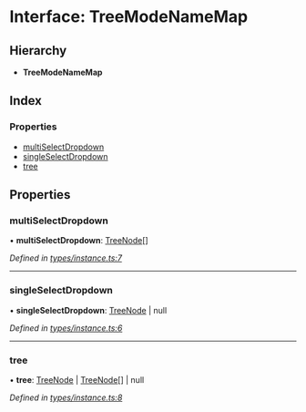 # Interface: TreeModeNameMap

## Hierarchy

* **TreeModeNameMap**

## Index

### Properties

* [multiSelectDropdown](treemodenamemap.md#multiselectdropdown)
* [singleSelectDropdown](treemodenamemap.md#singleselectdropdown)
* [tree](treemodenamemap.md#tree)

## Properties

### multiSelectDropdown

•  **multiSelectDropdown**: [TreeNode](treenode.md)[]

*Defined in [types/instance.ts:7](https://github.com/ckotzbauer/simple-tree-component/blob/9038ae2/src/types/instance.ts#L7)*

___

### singleSelectDropdown

•  **singleSelectDropdown**: [TreeNode](treenode.md) \| null

*Defined in [types/instance.ts:6](https://github.com/ckotzbauer/simple-tree-component/blob/9038ae2/src/types/instance.ts#L6)*

___

### tree

•  **tree**: [TreeNode](treenode.md) \| [TreeNode](treenode.md)[] \| null

*Defined in [types/instance.ts:8](https://github.com/ckotzbauer/simple-tree-component/blob/9038ae2/src/types/instance.ts#L8)*
